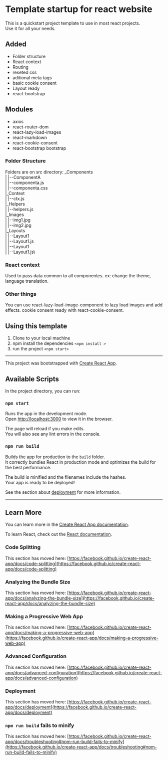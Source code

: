 # Template startup for react website

This is a quickstart project template to use in most react projects.  
Use it for all your needs. 

## Added 
* Folder structure
* React context
* Routing
* reseted css
* aditional meta tags
* basic cookie consent
* Layout ready
* react-bootstrap 

## Modules
* axios
* react-router-dom
* react-lazy-load-images
* react-markdown
* react-cookie-consent
* react-bootstrap bootstrap

### Folder Structure 
Folders are on src directory:
 _Components\
| |--ComponentA\
|    |--componenta.js\
|    |--componenta.css\
|_Context\
|  |--ctx.js\
|_Helpers\
|  |--helpers.js\
|_Images\
|  |--img1.jpg\
|  |--img2.jpg\
|_Layouts\
|  |--Layout1\
|     |--Layout1.js\
|  |--Layout1\
|     |--Layout1.js\

### React context
Used to pass data common to all componentes.
  ex: change the theme, language translation. 

### Other things
You can use react-lazy-load-image-component to lazy load images and add effects.
cookie consent ready with react-cookie-consent. 

## Using this template
1. Clone to your local machine
1. npm install the dependencies `<npm install >`
1. run the project `<npm start>`

***

This project was bootstrapped with [Create React App](https://github.com/facebook/create-react-app).

## Available Scripts

In the project directory, you can run:

### `npm start`

Runs the app in the development mode.\
Open [http://localhost:3000](http://localhost:3000) to view it in the browser.

The page will reload if you make edits.\
You will also see any lint errors in the console.

### `npm run build`

Builds the app for production to the `build` folder.\
It correctly bundles React in production mode and optimizes the build for the best performance.

The build is minified and the filenames include the hashes.\
Your app is ready to be deployed!

See the section about [deployment](https://facebook.github.io/create-react-app/docs/deployment) for more information.

***

## Learn More

You can learn more in the [Create React App documentation](https://facebook.github.io/create-react-app/docs/getting-started).

To learn React, check out the [React documentation](https://reactjs.org/).

### Code Splitting

This section has moved here: [https://facebook.github.io/create-react-app/docs/code-splitting](https://facebook.github.io/create-react-app/docs/code-splitting)

### Analyzing the Bundle Size

This section has moved here: [https://facebook.github.io/create-react-app/docs/analyzing-the-bundle-size](https://facebook.github.io/create-react-app/docs/analyzing-the-bundle-size)

### Making a Progressive Web App

This section has moved here: [https://facebook.github.io/create-react-app/docs/making-a-progressive-web-app](https://facebook.github.io/create-react-app/docs/making-a-progressive-web-app)

### Advanced Configuration

This section has moved here: [https://facebook.github.io/create-react-app/docs/advanced-configuration](https://facebook.github.io/create-react-app/docs/advanced-configuration)

### Deployment

This section has moved here: [https://facebook.github.io/create-react-app/docs/deployment](https://facebook.github.io/create-react-app/docs/deployment)

### `npm run build` fails to minify

This section has moved here: [https://facebook.github.io/create-react-app/docs/troubleshooting#npm-run-build-fails-to-minify](https://facebook.github.io/create-react-app/docs/troubleshooting#npm-run-build-fails-to-minify)
